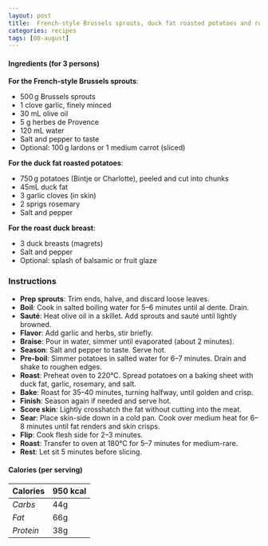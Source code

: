 ```yaml
---
layout: post
title:  French-style Brussels sprouts, duck fat roasted potatoes and roast duck breast
categories: recipes
tags: [08-august]
---
```


#### Ingredients (for 3 persons)

**For the French-style Brussels sprouts**:
- 500 g Brussels sprouts
- 1 clove garlic, finely minced
- 30 mL olive oil
- 5 g herbes de Provence
- 120 mL water
- Salt and pepper to taste
- Optional: 100 g lardons or 1 medium carrot (sliced)

**For the duck fat roasted potatoes**:
- 750 g potatoes (Bintje or Charlotte), peeled and cut into chunks
- 45mL duck fat
- 3 garlic cloves (in skin)
- 2 sprigs rosemary
- Salt and pepper

**For the roast duck breast**:
- 3 duck breasts (magrets)
- Salt and pepper
- Optional: splash of balsamic or fruit glaze

### Instructions

- **Prep sprouts**: Trim ends, halve, and discard loose leaves.
- **Boil**: Cook in salted boiling water for 5–6 minutes until al dente. Drain.
- **Sauté**: Heat olive oil in a skillet. Add sprouts and sauté until lightly browned.
- **Flavor**: Add garlic and herbs, stir briefly.
- **Braise**: Pour in water, simmer until evaporated (about 2 minutes).
- **Season**: Salt and pepper to taste. Serve hot.
- **Pre-boil**: Simmer potatoes in salted water for 6–7 minutes. Drain and shake to roughen edges.
- **Roast**: Preheat oven to 220°C. Spread potatoes on a baking sheet with duck fat, garlic, rosemary, and salt.
- **Bake**: Roast for 35–40 minutes, turning halfway, until golden and crisp.
- **Finish**: Season again if needed and serve hot.
- **Score skin**: Lightly crosshatch the fat without cutting into the meat.
- **Sear**: Place skin-side down in a cold pan. Cook over medium heat for 6–8 minutes until fat renders and skin crisps.
- **Flip**: Cook flesh side for 2–3 minutes.
- **Roast**: Transfer to oven at 180°C for 5–7 minutes for medium-rare.
- **Rest**: Let sit 5 minutes before slicing.

#### Calories (per serving)

| **Calories** | 950 kcal |
| ----------- | ----------- |
| *Carbs* | 44g |
| *Fat* | 66g |
| *Protein* | 38g |